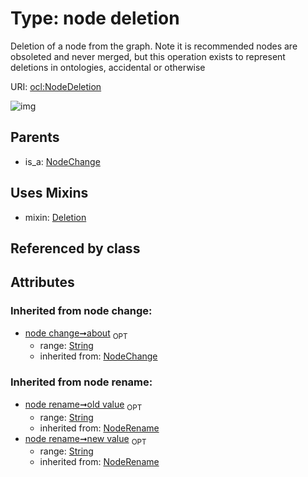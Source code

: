 
# Type: node deletion


Deletion of a node from the graph. Note it is recommended nodes are obsoleted and never merged, but this operation exists to represent deletions in ontologies, accidental or otherwise

URI: [ocl:NodeDeletion](http://w3id.org/oclNodeDeletion)


![img](http://yuml.me/diagram/nofunky;dir:TB/class/[NodeDeletion&#124;about(i):string%20%3F;old_value(i):string%20%3F;new_value(i):string%20%3F]uses%20-.->[Deletion],%20[NodeChange]^-[NodeDeletion])

## Parents

 *  is_a: [NodeChange](NodeChange.md)

## Uses Mixins

 *  mixin: [Deletion](Deletion.md)

## Referenced by class


## Attributes


### Inherited from node change:

 * [node change➞about](node_change_about.md)  <sub>OPT</sub>
    * range: [String](types/String.md)
    * inherited from: [NodeChange](NodeChange.md)

### Inherited from node rename:

 * [node rename➞old value](node_rename_old_value.md)  <sub>OPT</sub>
    * range: [String](types/String.md)
    * inherited from: [NodeRename](NodeRename.md)
 * [node rename➞new value](node_rename_new_value.md)  <sub>OPT</sub>
    * range: [String](types/String.md)
    * inherited from: [NodeRename](NodeRename.md)
